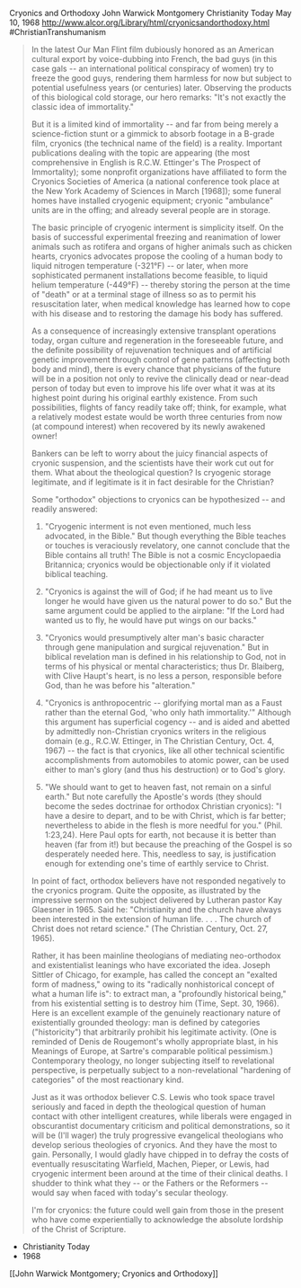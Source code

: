 Cryonics and Orthodoxy
John Warwick Montgomery
Christianity Today
May 10, 1968
http://www.alcor.org/Library/html/cryonicsandorthodoxy.html
#ChristianTranshumanism

> In the latest Our Man Flint film dubiously honored as an American cultural export by voice-dubbing into French, the bad guys (in this case gals -- an international political conspiracy of women) try to freeze the good guys, rendering them harmless for now but subject to potential usefulness years (or centuries) later. Observing the products of this biological cold storage, our hero remarks: "It's not exactly the classic idea of immortality."
>
> But it is a limited kind of immortality -- and far from being merely a science-fiction stunt or a gimmick to absorb footage in a B-grade film, cryonics (the technical name of the field) is a reality. Important publications dealing with the topic are appearing (the most comprehensive in English is R.C.W. Ettinger's The Prospect of Immortality); some nonprofit organizations have affiliated to form the Cryonics Societies of America (a national conference took place at the New York Academy of Sciences in March [1968]); some funeral homes have installed cryogenic equipment; cryonic "ambulance" units are in the offing; and already several people are in storage.
>
> The basic principle of cryogenic interment is simplicity itself. On the basis of successful experimental freezing and reanimation of lower animals such as rotifera and organs of higher animals such as chicken hearts, cryonics advocates propose the cooling of a human body to liquid nitrogen temperature (-321°F) -- or later, when more sophisticated permanent installations become feasible, to liquid helium temperature (-449°F) -- thereby storing the person at the time of "death" or at a terminal stage of illness so as to permit his resuscitation later, when medical knowledge has learned how to cope with his disease and to restoring the damage his body has suffered.
>
> As a consequence of increasingly extensive transplant operations today, organ culture and regeneration in the foreseeable future, and the definite possibility of rejuvenation techniques and of artificial genetic improvement through control of gene patterns (affecting both body and mind), there is every chance that physicians of the future will be in a position not only to revive the clinically dead or near-dead person of today but even to improve his life over what it was at its highest point during his original earthly existence. From such possibilities, flights of fancy readily take off; think, for example, what a relatively modest estate would be worth three centuries from now (at compound interest) when recovered by its newly awakened owner!
>
> Bankers can be left to worry about the juicy financial aspects of cryonic suspension, and the scientists have their work cut out for them. What about the theological question? Is cryogenic storage legitimate, and if legitimate is it in fact desirable for the Christian?
>
> Some "orthodox" objections to cryonics can be hypothesized -- and readily answered:
>
> 1. "Cryogenic interment is not even mentioned, much less advocated, in the Bible." But though everything the Bible teaches or touches is veraciously revelatory, one cannot conclude that the Bible contains all truth! The Bible is not a cosmic Encyclopaedia Britannica; cryonics would be objectionable only if it violated biblical teaching. 
>
> 2. "Cryonics is against the will of God; if he had meant us to live longer he would have given us the natural power to do so." But the same argument could be applied to the airplane: "If the Lord had wanted us to fly, he would have put wings on our backs." 
>
> 3. "Cryonics would presumptively alter man's basic character through gene manipulation and surgical rejuvenation." But in biblical revelation man is defined in his relationship to God, not in terms of his physical or mental characteristics; thus Dr. Blaiberg, with Clive Haupt's heart, is no less a person, responsible before God, than he was before his "alteration."
>
> 4. "Cryonics is anthropocentric -- glorifying mortal man as a Faust rather than the eternal God, 'who only hath immortality.'" Although this argument has superficial cogency -- and is aided and abetted by admittedly non-Christian cryonics writers in the religious domain (e.g., R.C.W. Ettinger, in The Christian Century, Oct. 4, 1967) -- the fact is that cryonics, like all other technical scientific accomplishments from automobiles to atomic power, can be used either to man's glory (and thus his destruction) or to God's glory. 
>
> 5. "We should want to get to heaven fast, not remain on a sinful earth." But note carefully the Apostle's words (they should become the sedes doctrinae for orthodox Christian cryonics): "I have a desire to depart, and to be with Christ, which is far better; nevertheless to abide in the flesh is more needful for you." (Phil. 1:23,24). Here Paul opts for earth, not because it is better than heaven (far from it!) but because the preaching of the Gospel is so desperately needed here. This, needless to say, is justification enough for extending one's time of earthly service to Christ.
>
> In point of fact, orthodox believers have not responded negatively to the cryonics program. Quite the opposite, as illustrated by the impressive sermon on the subject delivered by Lutheran pastor Kay Glaesner in 1965. Said he: "Christianity and the church have always been interested in the extension of human life. . . . The church of Christ does not retard science." (The Christian Century, Oct. 27, 1965).
>
> Rather, it has been mainline theologians of mediating neo-orthodox and existentialist leanings who have excoriated the idea. Joseph Sittler of Chicago, for example, has called the concept an "exalted form of madness," owing to its "radically nonhistorical concept of what a human life is": to extract man, a "profoundly historical being," from his existential setting is to destroy him (Time, Sept. 30, 1966). Here is an excellent example of the genuinely reactionary nature of existentially grounded theology: man is defined by categories ("historicity") that arbitrarily prohibit his legitimate activity. (One is reminded of Denis de Rougemont's wholly appropriate blast, in his Meanings of Europe, at Sartre's comparable political pessimism.) Contemporary theology, no longer subjecting itself to revelational perspective, is perpetually subject to a non-revelational "hardening of categories" of the most reactionary kind.
>
> Just as it was orthodox believer C.S. Lewis who took space travel seriously and faced in depth the theological question of human contact with other intelligent creatures, while liberals were engaged in obscurantist documentary criticism and political demonstrations, so it will be (I'll wager) the truly progressive evangelical theologians who develop serious theologies of cryonics. And they have the most to gain. Personally, I would gladly have chipped in to defray the costs of eventually resuscitating Warfield, Machen, Pieper, or Lewis, had cryogenic interment been around at the time of their clinical deaths. I shudder to think what they -- or the Fathers or the Reformers -- would say when faced with today's secular theology.
>
> I'm for cryonics: the future could well gain from those in the present who have come experientially to acknowledge the absolute lordship of the Christ of Scripture.

- Christianity Today
- 1968

[[John Warwick Montgomery; Cryonics and Orthodoxy]]


